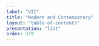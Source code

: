 ```yaml
---
label: "VII"
title: "Modern and Contemporary"
layout: "table-of-contents"
presentation: "list"
order: 379
---
```

